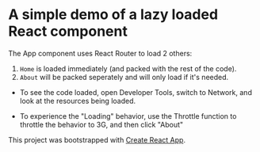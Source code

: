 # A simple demo of a lazy loaded React component

The App component uses React Router to load 2 others:

1. `Home` is loaded immediately (and packed with the rest of the code).
2. `About` will be packed seperately and will only load if it's needed.

- To see the code loaded, open Developer Tools, switch to Network, and look at the resources being loaded. 

- To experience the "Loading" behavior, use the Throttle function to throttle the behavior to 3G, and then click "About"

This project was bootstrapped with [Create React App](https://github.com/facebook/create-react-app).
